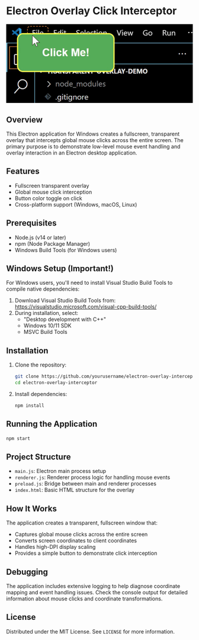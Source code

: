 # Electron Overlay Click Interceptor


![til](./images/gif.gif)
## Overview

This Electron application for Windows creates a fullscreen, transparent overlay that intercepts global mouse clicks across the entire screen. The primary purpose is to demonstrate low-level mouse event handling and overlay interaction in an Electron desktop application.

## Features

- Fullscreen transparent overlay
- Global mouse click interception
- Button color toggle on click
- Cross-platform support (Windows, macOS, Linux)

## Prerequisites

- Node.js (v14 or later)
- npm (Node Package Manager)
- Windows Build Tools (for Windows users)

## Windows Setup (Important!)

For Windows users, you'll need to install Visual Studio Build Tools to compile native dependencies:

1. Download Visual Studio Build Tools from: https://visualstudio.microsoft.com/visual-cpp-build-tools/
2. During installation, select:
   - "Desktop development with C++"
   - Windows 10/11 SDK
   - MSVC Build Tools

## Installation

1. Clone the repository:
   ```bash
   git clone https://github.com/yourusername/electron-overlay-interceptor.git
   cd electron-overlay-interceptor
   ```

2. Install dependencies:
   ```bash
   npm install
   ```

## Running the Application

```bash
npm start
```

## Project Structure

- `main.js`: Electron main process setup
- `renderer.js`: Renderer process logic for handling mouse events
- `preload.js`: Bridge between main and renderer processes
- `index.html`: Basic HTML structure for the overlay

## How It Works

The application creates a transparent, fullscreen window that:
- Captures global mouse clicks across the entire screen
- Converts screen coordinates to client coordinates
- Handles high-DPI display scaling
- Provides a simple button to demonstrate click interception

## Debugging

The application includes extensive logging to help diagnose coordinate mapping and event handling issues. Check the console output for detailed information about mouse clicks and coordinate transformations.

## License

Distributed under the MIT License. See `LICENSE` for more information.
